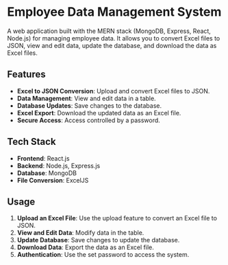 # Employee Data Management System

A web application built with the MERN stack (MongoDB, Express, React, Node.js) for managing employee data. It allows you to convert Excel files to JSON, view and edit data, update the database, and download the data as Excel files.

## Features

- **Excel to JSON Conversion**: Upload and convert Excel files to JSON.
- **Data Management**: View and edit data in a table.
- **Database Updates**: Save changes to the database.
- **Excel Export**: Download the updated data as an Excel file.
- **Secure Access**: Access controlled by a password.

## Tech Stack

- **Frontend**: React.js
- **Backend**: Node.js, Express.js
- **Database**: MongoDB
- **File Conversion**: ExcelJS

## Usage

1. **Upload an Excel File**: Use the upload feature to convert an Excel file to JSON.
2. **View and Edit Data**: Modify data in the table.
3. **Update Database**: Save changes to update the database.
4. **Download Data**: Export the data as an Excel file.
5. **Authentication**: Use the set password to access the system.



<!--## License

MIT License. See [LICENSE](LICENSE) for details.

## Contact

For questions, contact:

- **Your Name** - [your-email@example.com](mailto:your-email@example.com)
- **Repository**: [https://github.com/your-username/employee-data-management-system](https://github.com/your-username/employee-data-management-system)-->
